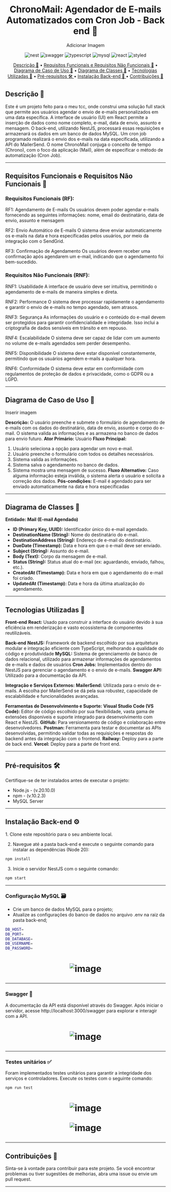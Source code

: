[typescript_BAGDE]: https://img.shields.io/badge/TypeScript-3178C6?logo=typescript&logoColor=white&style=for-the-badge
[nestjs__BADGE]: https://img.shields.io/badge/NestJS-E0234E?logo=nestjs&logoColor=white&style=for-the-badge
[swagger_BADGE]: https://img.shields.io/badge/swagger-85EA2D?logo=swagger&logoColor=black&style=for-the-badge
[mysql_BADGE]: https://img.shields.io/badge/mysql-3178C6?logo=mysql&logoColor=white&style=for-the-badge
[react_BADGE]: https://img.shields.io/badge/React-61DAFB?logo=react&logoColor=black&style=for-the-badge
[styled_BADGE]: https://img.shields.io/badge/styledcomponents-C567B2?logo=styledcomponents&logoColor=black&style=for-the-badge

<h1 align="center" style="font-weight: bold;">ChronoMail: Agendador de E-mails Automatizados com Cron Job - Back end 🚀</h1>

<div align="center">
  
Adicionar Imagem 

</div>

<div align="center">
  
![nest][nestjs__BADGE]
![swagger][swagger_BADGE]
![typescript][typescript_BAGDE]
![mysql][mysql_BADGE]
![react][react_BADGE]
![styled][styled_BADGE]

</div>

<p align="center">
 <a href="#descricao">Descrição 🚀</a> • 
<a href="#requisitos">Requisitos Funcionais e Requisitos Não Funcionais 🚀</a> • 
<a href="#diagrama">Diagrama de Caso de Uso 🚀</a> • 
<a href="#diagrama_classes">Diagrama de Classes 🚀</a> •
<a href="#tecnologias">Tecnologias Utilizadas 🚀</a> •
 <a href="#pre-requisitos">Pré-requisitos 🛠️ </a> •
 <a href="#back-end">Instalação Back-end 🚀 </a> •
 <a href="#contribuicao">Contribuições 🤝</a>
</p>

<h2 id="descricao"> Descrição 🚀 </h2>
Este é um projeto feito para o meu tcc, onde construi uma solução full stack que permite aos usuários agendar o envio de e-mails personalizados em uma data específica. A interface de usuário (UI) em React permite a inserção de dados como nome completo, e-mail, data de envio, assunto e mensagem. O back-end, utilizando NestJS, processará essas requisições
e armazenará os dados em um banco de dados MySQL. Um cron job programado realizará o envio dos e-mails na data especificada, utilizando a API do MailerSend. O nome ChronoMail conjuga o conceito de tempo (Chrono), com o foco da aplicação (Mail), além de especificar o método de automatização (Cron Job).

---

<h2 id="requisitos"> Requisitos Funcionais e Requisitos Não Funcionais 🚀 </h2>

### Requisitos Funcionais (RF):
RF1: Agendamento de E-mails
Os usuários devem poder agendar e-mails fornecendo as seguintes informações: nome, email do destinatário, data de envio, assunto e mensagem

RF2: Envio Automático de E-mails
O sistema deve enviar automaticamente os e-mails na data e hora especificadas pelos usuários, por meio da integração com o SendGrid.

RF3: Confirmação de Agendamento
Os usuários devem receber uma confirmação após agendarem um e-mail, indicando que o agendamento foi bem-sucedido.


### Requisitos Não Funcionais (RNF):
RNF1: Usabilidade
A interface de usuário deve ser intuitiva, permitindo o agendamento de e-mails de maneira simples e direta.

RNF2: Performance
O sistema deve processar rapidamente o agendamento e garantir o envio de e-mails no tempo agendado, sem atrasos.

RNF3: Segurança
As informações do usuário e o conteúdo do e-mail devem ser protegidos para garantir confidencialidade e integridade. Isso inclui a criptografia de dados sensíveis em trânsito e em repouso.

RNF4: Escalabilidade
O sistema deve ser capaz de lidar com um aumento no volume de e-mails agendados sem perder desempenho.

RNF5: Disponibilidade
O sistema deve estar disponível constantemente, permitindo que os usuários agendem e-mails a qualquer hora.

RNF6: Conformidade
O sistema deve estar em conformidade com regulamentos de proteção de dados e privacidade, como o GDPR ou a LGPD.

---

<h2 id="diagrama"> Diagrama de Caso de Uso 🚀 </h2>
Inserir imagem

**Descrição:** O usuário preenche e submete o formulário de agendamento de e-mails 
com os dados do destinatário, data de envio, assunto e corpo do e-mail. O sistema 
valida as informações e as armazena no banco de dados para envio futuro.
**Ator Primário:** Usuário
**Fluxo Principal:**
1. Usuário seleciona a opção para agendar um novo e-mail.
2. Usuário preenche o formulário com todos os detalhes necessários.
3. Sistema valida as informações.
4. Sistema salva o agendamento no banco de dados.
5. Sistema mostra uma mensagem de sucesso.
**Fluxo Alternativo:** Caso alguma informação esteja inválida, o sistema alerta o 
usuário e solicita a correção dos dados.
**Pós-condições:** E-mail é agendado para ser enviado automaticamente na data e 
hora especificadas

---

<h2 id="diagrama"> Diagrama de Classes 🚀 </h2>

**Entidade:**
**Mail (E-mail Agendado)**
- **ID (Primary Key, UUID):** Identificador único do e-mail agendado.
- **DestinationName (String):** Nome do destinatário do e-mail.
- **DestinationAddress (String):** Endereço de e-mail do destinatário.
- **DueDate (Timestamp):** Data e hora em que o e-mail deve ser enviado.
- **Subject (String):** Assunto do e-mail.
- **Body (Text):** Corpo da mensagem de e-mail.
- **Status (String):** Status atual do e-mail (ex: aguardando, enviado, falhou, etc.).
- **CreatedAt (Timestamp):** Data e hora em que o agendamento do e-mail foi
criado.
- **UpdatedAt (Timestamp):** Data e hora da última atualização do agendamento.

---

<h2 id="tecnologias"> Tecnologias Utilizadas 🚀 </h2>

**Front-end**
**React:** Usado para construir a interface do usuário devido à sua eficiência em
renderização e vasto ecossistema de componentes reutilizáveis.


**Back-end**
**NestJS:** Framework de backend escolhido por sua arquitetura modular e
integração eficiente com TypeScript, melhorando a qualidade do código e
produtividade
**MySQL:** Sistema de gerenciamento de banco de dados relacional, utilizado
para armazenar informações de agendamentos de e-mails e dados de
usuários
**Cron Jobs:** Implementados dentro do NestJS para gerenciar o agendamento
e o envio de e-mails.
**Swagger API:** Utilizado para a documentação da API.


**Integração e Serviços Externos:**
**MailerSend:** Utilizada para o envio de e-mails. A escolha por MailerSend se
dá pela sua robustez, capacidade de escalabilidade e funcionalidades
avançadas.

**Ferramentas de Desenvolvimento e Suporte:**
**Visual Studio Code (VS Code):** Editor de código escolhido por sua
flexibilidade, vasta gama de extensões disponíveis e suporte integrado para
desenvolvimento com React e NestJS.
**GitHub:** Para versionamento de código e colaboração entre desenvolvedores.
**Postman:** Ferramenta para testar e documentar as APIs desenvolvidas,
permitindo validar todas as requisições e respostas do backend antes da
integração com o frontend.
**Railway:** Deploy para a parte de back end.
**Vercel:** Deploy para a parte de front end.

---

<h2 id="pre-requisitos"> Pré-requisitos 🛠️ </h2>
Certifique-se de ter instalados antes de executar o projeto:

- Node.js - (v.20.10.0)
- npm - (v.10.2.3)
- MySQL Server

---

<h2 id="back-end">Instalação Back-end ⚙️ </h2>
1. Clone este repositório para o seu ambiente local.

2. Navegue até a pasta back-end e execute o seguinte comando para instalar as dependências (Node 20):
```bash
npm install
```

3. Inicie o servidor NestJS com o seguinte comando:
```bash
npm start
```

---

### Configuração MySQL 🗃️
- Crie um banco de dados MySQL para o projeto;
- Atualize as configurações do banco de dados no arquivo .env na raiz da pasta back-end;
```bash
DB_HOST=
DB_PORT=
DB_DATABASE=
DB_USERNAME=
DB_PASSWORD=
```

<h1 align="center">

![image](https://github.com/htamagnus/to-do-fullstack-nestjs-react/assets/85269068/210918a0-c447-4971-bf48-d36fc71542b4)

</h1>

---


### Swagger 📖
A documentação da API está disponível através do Swagger. Após iniciar o servidor, acesse http://localhost:3000/swagger para explorar e interagir com a API.

<h1 align="center">

![image](https://github.com/htamagnus/to-do-fullstack-nestjs-react/assets/85269068/9ea4dedc-383a-48b2-b6e3-c27b25424b59)

</h1>

---

### Testes unitários ✅ 

Foram implementados testes unitários para garantir a integridade dos serviços e controladores. Execute os testes com o seguinte comando:

```bash
npm run test
```

<h1 align="center">

![image](https://github.com/htamagnus/to-do-fullstack-nestjs-react/assets/85269068/ab96e2ce-caab-42f1-b8be-5bab2efc2eea)

![image](https://github.com/htamagnus/to-do-fullstack-nestjs-react/assets/85269068/a5e65dae-0c68-4d3f-8974-51bf17d14258)

</h1>

---

<h2 id="contribuicao"> Contribuições 🤝 </h2>
Sinta-se à vontade para contribuir para este projeto. Se você encontrar problemas ou tiver sugestões de melhorias, abra uma issue ou envie um pull request.

---
